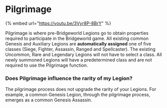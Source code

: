 # Pilgrimage

{% embed url="https://youtu.be/3Vyr8P-8BrY" %}

Pilgrimage is where pre-Bridgeworld Legions go to obtain properties required to participate in the Bridgeworld game. All existing common Genesis and Auxiliary Legions are **automatically assigned** one of five classes (Siege, Fighter, Assassin, Ranged and Spellcaster). The existing Uncommon, Rare and Legendary Legions will not have to select a class. All newly summoned Legions will have a predetermined class and are not required to use the Pilgrimage function.

### **Does Pilgrimage influence the rarity of my Legion?**

The pilgrimage process does not upgrade the rarity of your Legions. For example, a common Genesis Legion, through the pilgrimage process, emerges as a common Genesis Assassin.
